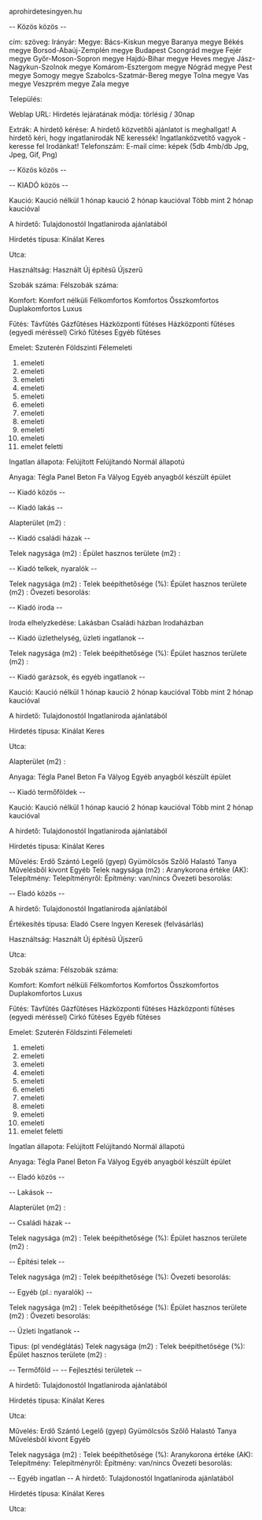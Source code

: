 aprohirdetesingyen.hu

-- Közös közös --

cím:
szöveg:
Irányár:
Megye:
Bács-Kiskun megye
Baranya megye
Békés megye
Borsod-Abaúj-Zemplén megye
Budapest
Csongrád megye
Fejér megye
Győr-Moson-Sopron megye
Hajdú-Bihar megye
Heves megye
Jász-Nagykun-Szolnok megye
Komárom-Esztergom megye
Nógrád megye
Pest megye
Somogy megye
Szabolcs-Szatmár-Bereg megye
Tolna megye
Vas megye
Veszprém megye
Zala megye

Település:

Weblap URL:
Hirdetés lejáratának módja: törlésig / 30nap

Extrák:
A hirdető kérése:
A hirdető közvetítői ajánlatot is meghallgat!
A hirdető kéri, hogy ingatlanirodák NE keressék!
Ingatlanközvetítő vagyok - keresse fel Irodánkat!
Telefonszám:
E-mail címe:
képek (5db 4mb/db Jpg, Jpeg, Gif, Png)


-- Közös közös --

-- KIADÓ közös --

Kaució:
Kaució nélkül
1 hónap kaució
2 hónap kaucióval
Több mint 2 hónap kaucióval

A hirdető:
Tulajdonostól
Ingatlaniroda ajánlatából

Hirdetés típusa:
Kínálat
Keres

Utca: 

Használtság:
Használt
Új építésű
Újszerű

Szobák száma:
Félszobák száma:

Komfort:
Komfort nélküli
Félkomfortos
Komfortos
Összkomfortos
Duplakomfortos
Luxus

Fűtés:
Távfűtés
Gázfűtéses
Házközponti fűtéses
Házközponti fűtéses (egyedi méréssel)
Cirkó fűtéses
Egyéb fűtéses

Emelet:
Szuterén
Földszinti
Félemeleti
1. emeleti
2. emeleti
3. emeleti
4. emeleti
5. emeleti
6. emeleti
7. emeleti
8. emeleti
9. emeleti
10. emeleti
10. emelet feletti

Ingatlan állapota:
Felújított
Felújítandó
Normál állapotú

Anyaga:
Tégla
Panel
Beton
Fa
Vályog
Egyéb anyagból készült épület

-- Kiadó közös --

-- Kiadó lakás --

Alapterület (m2) :


-- Kiadó családi házak --

Telek nagysága (m2) :
Épület hasznos területe (m2) :

-- Kiadó telkek, nyaralók --

Telek nagysága (m2) :
Telek beépíthetősége (%):
Épület hasznos területe (m2) :
Övezeti besorolás:

-- Kiadó iroda --

Iroda elhelyzkedése:
Lakásban
Családi házban
Irodaházban


-- Kiadó üzlethelység, üzleti ingatlanok --

Telek nagysága (m2) :
Telek beépíthetősége (%):
Épület hasznos területe (m2) :





-- Kiadó garázsok, és egyéb ingatlanok --

Kaució:
Kaució nélkül
1 hónap kaució
2 hónap kaucióval
Több mint 2 hónap kaucióval

A hirdető:
Tulajdonostól
Ingatlaniroda ajánlatából

Hirdetés típusa:
Kínálat
Keres

Utca: 

Alapterület (m2) :

Anyaga:
Tégla
Panel
Beton
Fa
Vályog
Egyéb anyagból készült épület



-- Kiadó termőföldek --

Kaució:
Kaució nélkül
1 hónap kaució
2 hónap kaucióval
Több mint 2 hónap kaucióval

A hirdető:
Tulajdonostól
Ingatlaniroda ajánlatából

Hirdetés típusa:
Kínálat
Keres

Művelés:
Erdő
Szántó
Legelő (gyep)
Gyümölcsös
Szőlő
Halastó
Tanya
Művelésből kivont
Egyéb
Telek nagysága (m2) :
Aranykorona értéke (AK):
Telepítmény:
Telepítményről:
Építmény: van/nincs
Övezeti besorolás:



-- Eladó közös --

A hirdető:
Tulajdonostól
Ingatlaniroda ajánlatából

Értékesítés típusa:
Eladó
Csere
Ingyen
Keresek (felvásárlás)

Használtság:
Használt
Új építésű
Újszerű

Utca: 


Szobák száma:
Félszobák száma:

Komfort:
Komfort nélküli
Félkomfortos
Komfortos
Összkomfortos
Duplakomfortos
Luxus

Fűtés:
Távfűtés
Gázfűtéses
Házközponti fűtéses
Házközponti fűtéses (egyedi méréssel)
Cirkó fűtéses
Egyéb fűtéses

Emelet:
Szuterén
Földszinti
Félemeleti
1. emeleti
2. emeleti
3. emeleti
4. emeleti
5. emeleti
6. emeleti
7. emeleti
8. emeleti
9. emeleti
10. emeleti
10. emelet feletti

Ingatlan állapota:
Felújított
Felújítandó
Normál állapotú

Anyaga:
Tégla
Panel
Beton
Fa
Vályog
Egyéb anyagból készült épület

-- Eladó közös --


-- Lakások --

Alapterület (m2) :

-- Családi házak --

Telek nagysága (m2) :
Telek beépíthetősége (%):
Épület hasznos területe (m2) :


-- Építési telek --

Telek nagysága (m2) :
Telek beépíthetősége (%):
Övezeti besorolás:



-- Egyéb (pl.: nyaralók) --

Telek nagysága (m2) :
Telek beépíthetősége (%):
Épület hasznos területe (m2) :
Övezeti besorolás:


-- Üzleti Ingatlanok --

Tipus: (pl vendéglátás)
Telek nagysága (m2) :
Telek beépíthetősége (%):
Épület hasznos területe (m2) :

-- Termőföld -- -- Fejlesztési területek --

A hirdető:
Tulajdonostól
Ingatlaniroda ajánlatából

Hirdetés típusa:
Kínálat
Keres

Utca:

Művelés:
Erdő
Szántó
Legelő (gyep)
Gyümölcsös
Szőlő
Halastó
Tanya
Művelésből kivont
Egyéb

Telek nagysága (m2) :
Telek beépíthetősége (%):
Aranykorona értéke (AK):
Telepítmény:
Telepítményről:
Építmény: van/nincs
Övezeti besorolás:




-- Egyéb ingatlan --
A hirdető:
Tulajdonostól
Ingatlaniroda ajánlatából

Hirdetés típusa:
Kínálat
Keres

Utca: